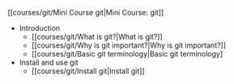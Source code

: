 [[courses/git/Mini Course git|Mini Course: git]]
* Introduction
	- [[courses/git/What is git?|What is git?]]
	*  [[courses/git/Why is git important?|Why is git important?]]
	 * [[courses/git/Basic git terminology|Basic git terminology]
 * Install and use git
	 * [[courses/git/Install git|Install git]]
